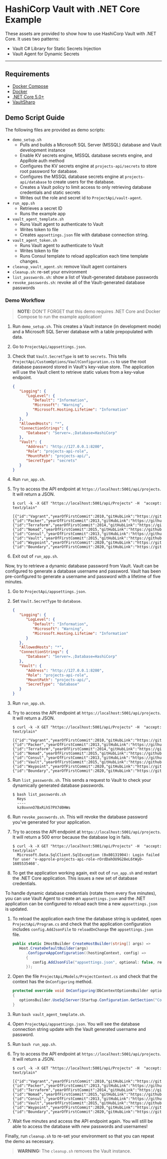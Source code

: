 # HashiCorp Vault with .NET Core Example

These assets are provided to show how to use HashiCorp Vault with .NET Core.
It uses two patterns:

- Vault C# Library for Static Secrets Injection
- Vault Agent for Dynamic Secrets

---

## Requirements

- [Docker Compose](https://docs.docker.com/compose/)
- [Docker](https://docs.docker.com/get-docker/)
- [.NET Core 5.0+](https://dotnet.microsoft.com/download/dotnet/5.0)
- [VaultSharp](https://github.com/rajanadar/VaultSharp)

## Demo Script Guide

The following files are provided as demo scripts:

- `demo_setup.sh`
  * Pulls and builds a Microsoft SQL Server (MSSQL) database and Vault development instance
  * Enable KV secrets engine, MSSQL database secrets engine, and AppRole auth method
  * Configures the KV secrets engine at `projects-api/secrets` to store root password
    for database.
  * Configures the MSSQL database secrets engine at `projects-api/database` to create
    users for the database.
  * Creates a Vault policy to limit access to only retrieving database credentials and
    static secrets
  * Writes out the role and secret id to `ProjectApi/vault-agent`.
- `run_app.sh`
  * Retrieves a secret ID
  * Runs the example app
- `vault_agent_template.sh`
  * Runs Vault agent to authenticate to Vault
  * Writes token to file
  * Creates `appsettings.json` file with database connection string.
- `vault_agent_token.sh`
  * Runs Vault agent to authenticate to Vault
  * Writes token to file
  * Runs Consul template to reload application each time template changes.
- `cleanup_vault_agent.sh`: remove Vault agent containers
- `cleanup.sh`: re-set your environment
- `list_passwords.sh`: show a list of Vault-generated database passwords
- `revoke_passwords.sh`: revoke all of the Vault-generated database passwords

### Demo Workflow

> **NOTE:** DON'T FORGET that this demo requires .NET Core and Docker Compose to run the example application!

1. Run `demo_setup.sh`. This creates a Vault instance (in development mode) and
   a Microsoft SQL Server database with a table prepopulated with data.

1. Go to `ProjectApi/appsettings.json`.

1. Check that `Vault.SecretType` is set to `secrets`. This tells `ProjectApi/CustomOptions/VaultConfiguration.cs`
   to use the root database password stored in Vault's key-value store. The application will use the
   Vault client to retrieve static values from a key-value endpoint.
   ```json
   {
      "Logging": {
         "LogLevel": {
            "Default": "Information",
            "Microsoft": "Warning",
            "Microsoft.Hosting.Lifetime": "Information"
         }
      },
      "AllowedHosts": "*",
      "ConnectionStrings": {
         "Database": "Server=.;Database=HashiCorp"
      },
      "Vault": {
         "Address": "http://127.0.0.1:8200",
         "Role": "projects-api-role",
         "MountPath": "projects-api/",
         "SecretType": "secrets"
      }
   }
   ```

1. Run `run_app.sh`.

1. Try to access the API endpoint at `https://localhost:5001/api/projects`. It will return a JSON.
   ```shell
   $ curl -k -X GET "https://localhost:5001/api/Projects" -H  "accept: text/plain"
     [{"id":"Vagrant","yearOfFirstCommit":2010,"gitHubLink":"https://github.com/hashicorp/vagrant"},{"id":"Packer","yearOfFirstCommit":2013,"gitHubLink":"https://github.com/hashicorp/packer"},{"id":"Terraform","yearOfFirstCommit":2014,"gitHubLink":"https://github.com/hashicorp/terraform"},{"id":"Nomad","yearOfFirstCommit":2015,"gitHubLink":"https://github.com/hashicorp/nomad"},{"id":"Consul","yearOfFirstCommit":2013,"gitHubLink":"https://github.com/hashicorp/consul"},{"id":"Vault","yearOfFirstCommit":2015,"gitHubLink":"https://github.com/hashicorp/vault"},{"id":"Waypoint","yearOfFirstCommit":2020,"gitHubLink":"https://github.com/hashicorp/waypoint"},{"id":"Boundary","yearOfFirstCommit":2020,"gitHubLink":"https://github.com/hashicorp/boundary"}]
   ```

1. Exit out of `run_app.sh`.

Now, try to retrieve a dynamic database password from Vault. Vault can be configured to
generate a database username and password. Vault has been pre-configured to generate a
username and password with a lifetime of five minutes.

1. Go to `ProjectApi/appsettings.json`.

1. Set `Vault.SecretType` to `database`.
   ```json
   {
      "Logging": {
         "LogLevel": {
            "Default": "Information",
            "Microsoft": "Warning",
            "Microsoft.Hosting.Lifetime": "Information"
         }
      },
      "AllowedHosts": "*",
      "ConnectionStrings": {
         "Database": "Server=.;Database=HashiCorp"
      },
      "Vault": {
         "Address": "http://127.0.0.1:8200",
         "Role": "projects-api-role",
         "MountPath": "projects-api/",
         "SecretType": "database"
      }
   }
   ```

1. Run `run_app.sh`.

1. Try to access the API endpoint at `https://localhost:5001/api/projects`. It will return a JSON.
   ```shell
   $ curl -k -X GET "https://localhost:5001/api/Projects" -H  "accept: text/plain"
    [{"id":"Vagrant","yearOfFirstCommit":2010,"gitHubLink":"https://github.com/hashicorp/vagrant"},{"id":"Packer","yearOfFirstCommit":2013,"gitHubLink":"https://github.com/hashicorp/packer"},{"id":"Terraform","yearOfFirstCommit":2014,"gitHubLink":"https://github.com/hashicorp/terraform"},{"id":"Nomad","yearOfFirstCommit":2015,"gitHubLink":"https://github.com/hashicorp/nomad"},{"id":"Consul","yearOfFirstCommit":2013,"gitHubLink":"https://github.com/hashicorp/consul"},{"id":"Vault","yearOfFirstCommit":2015,"gitHubLink":"https://github.com/hashicorp/vault"},{"id":"Waypoint","yearOfFirstCommit":2020,"gitHubLink":"https://github.com/hashicorp/waypoint"},{"id":"Boundary","yearOfFirstCommit":2020,"gitHubLink":"https://github.com/hashicorp/boundary"}]
   ```

1. Run `list_passwords.sh`. This sends a request to Vault to check your dynamically generated database passwords.
   ```shell
   $ bash list_passwords.sh
     Keys
     ----
     kz8oxnnO7BxRih57PX7d0HWs
   ```

1. Run `revoke_passwords.sh`. This will revoke the database password you've generated for your application.

1. Try to access the API endpoint at `https://localhost:5001/api/projects`. It will return a 500
   error because the database log in fails.
   ```shell
   $ curl -k -X GET "https://localhost:5001/api/Projects" -H  "accept: text/plain"
     Microsoft.Data.SqlClient.SqlException (0x80131904): Login failed for user 'v-approle-projects-api-role-rOrdDahOU9G28eL6tWyD-1605535468'.
   ```

1. To get the application working again, exit out of `run_app.sh` and restart the .NET Core application.
   This issues a new set of database credentials.

To handle dynamic database credentials (rotate them every five minutes), you can use Vault Agent
to create an `appsettings.json` and the .NET application can be configured to reload each time a
new `appsettings.json` is updated.

1. To reload the application each time the database string is updated, open `ProjectApi/Program.cs` and
   check that the application configuration includes `config.AddJsonFile` to `reloadOnChange` the `appsettings.json` file.
   ```csharp
   public static IHostBuilder CreateHostBuilder(string[] args) =>
      Host.CreateDefaultBuilder(args)
         .ConfigureAppConfiguration((hostingContext, config) =>
         {
            config.AddJsonFile("appsettings.json", optional: false, reloadOnChange: true);
         });
   ```

1. Open the file `ProjectApi/Models/ProjectContext.cs` and check that the context has the `OnConfiguring` method.
   ```csharp
   protected override void OnConfiguring(DbContextOptionsBuilder optionsBuilder)
   {
      optionsBuilder.UseSqlServer(Startup.Configuration.GetSection("ConnectionStrings")["Database"]);
   }
   ```

1. Run `bash vault_agent_template.sh`.

1. Open `ProjectApi/appsettings.json`. You will see the database connection string update with the Vault generated
   username and password.

1. Run `bash run_app.sh`.

1. Try to access the API endpoint at `https://localhost:5001/api/projects`. It will return a JSON.
   ```shell
   $ curl -k -X GET "https://localhost:5001/api/Projects" -H  "accept: text/plain"
    [{"id":"Vagrant","yearOfFirstCommit":2010,"gitHubLink":"https://github.com/hashicorp/vagrant"},{"id":"Packer","yearOfFirstCommit":2013,"gitHubLink":"https://github.com/hashicorp/packer"},{"id":"Terraform","yearOfFirstCommit":2014,"gitHubLink":"https://github.com/hashicorp/terraform"},{"id":"Nomad","yearOfFirstCommit":2015,"gitHubLink":"https://github.com/hashicorp/nomad"},{"id":"Consul","yearOfFirstCommit":2013,"gitHubLink":"https://github.com/hashicorp/consul"},{"id":"Vault","yearOfFirstCommit":2015,"gitHubLink":"https://github.com/hashicorp/vault"},{"id":"Waypoint","yearOfFirstCommit":2020,"gitHubLink":"https://github.com/hashicorp/waypoint"},{"id":"Boundary","yearOfFirstCommit":2020,"gitHubLink":"https://github.com/hashicorp/boundary"}]
   ```

1. Wait five minutes and access the API endpoint again. You will still be able to
   access the database with new passwords and usernames!

Finally, run `cleanup.sh` to re-set your environment so that you can repeat the demo as necessary.

> **WARNING:** The `cleanup.sh` removes the Vault instance.

